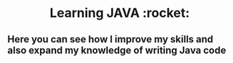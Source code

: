<h1 align="center">Learning JAVA :rocket: </h1>
<h2 >Here you can see how I improve my skills and also expand my knowledge of writing Java code </h2>





